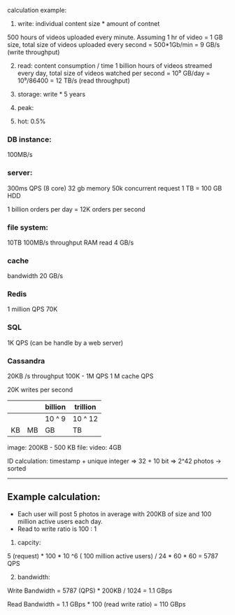 
calculation example:
1. write: individual content size * amount of contnet

500 hours of videos uploaded every minute. Assuming 1 hr of video = 1 GB size, total size of videos uploaded every second = 500*1Gb/min = 9 GB/s (write throughput)

2. read: content consumption / time
1 billion hours of videos streamed every day, total size of videos watched per second = 10⁹ GB/day = 10⁹/86400 = 12 TB/s (read throughput)

3. storage: write * 5 years

4. peak:

5. hot: 0.5%

### DB instance:

100MB/s


### server:

300ms QPS (8 core)
32 gb memory
50k concurrent request
1 TB = 100 GB HDD

1 billion orders per day = 12K orders per second

### file system:
10TB
100MB/s throughput
RAM read 4 GB/s

### cache
bandwidth 20 GB/s


### Redis
1 million  QPS
70K

### SQL
1K QPS (can be handle by a web server)

### Cassandra
20KB /s throughput
100K - 1M QPS
1 M cache QPS

20K writes per second

|    |   | billion |trillion  |
|--  | --|  --     |  --     |
|    |   |  10 ^ 9 |  10 ^ 12 |
KB   |MB |  GB     |      TB  |   PB

image: 200KB - 500 KB
file:
video: 4GB


ID calculation:
timestamp + unique integer => 32 + 10 bit => 2^42 photos
-> sorted

---

## Example calculation:

- Each user will post 5 photos in average with 200KB of size and 100 million active users each day.
- Read to write ratio is 100 : 1

1. capcity:

5 (request) * 100 * 10 ^6 ( 100 million active users) / 24 * 60 * 60 = 5787 QPS

2. bandwidth:

Write Bandwidth = 5787 (QPS) * 200KB / 1024 =  1.1 GBps

Read Bandwidth = 1.1 GBps * 100 (read write ratio) = 110 GBps
